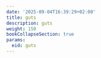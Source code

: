 ```yaml
---
date: '2025-09-04T16:39:29+02:00'
title: guts
description: guts
weight: 150
bookCollapseSection: true
params:
  eid: guts
---
```

